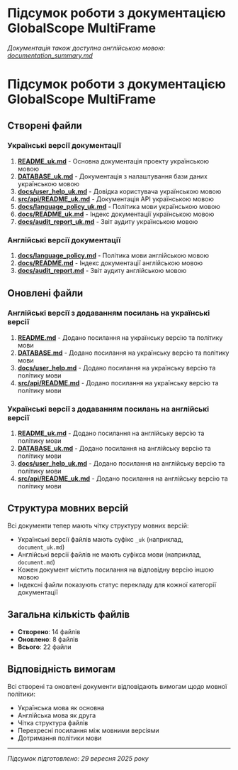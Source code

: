# Підсумок роботи з документацією GlobalScope MultiFrame

*Документація також доступна англійською мовою: [documentation_summary.md](documentation_summary.md)*

# Підсумок роботи з документацією GlobalScope MultiFrame

## Створені файли

### Українські версії документації
1. **[README_uk.md](../README_uk.md)** - Основна документація проекту українською мовою
2. **[DATABASE_uk.md](../DATABASE_uk.md)** - Документація з налаштування бази даних українською мовою
3. **[docs/user_help_uk.md](user_help_uk.md)** - Довідка користувача українською мовою
4. **[src/api/README_uk.md](../src/api/README_uk.md)** - Документація API українською мовою
5. **[docs/language_policy_uk.md](language_policy_uk.md)** - Політика мови українською мовою
6. **[docs/README_uk.md](README_uk.md)** - Індекс документації українською мовою
7. **[docs/audit_report_uk.md](audit_report_uk.md)** - Звіт аудиту українською мовою

### Англійські версії документації
1. **[docs/language_policy.md](language_policy.md)** - Політика мови англійською мовою
2. **[docs/README.md](README.md)** - Індекс документації англійською мовою
3. **[docs/audit_report.md](audit_report.md)** - Звіт аудиту англійською мовою

## Оновлені файли

### Англійські версії з додаванням посилань на українські версії
1. **[README.md](../README.md)** - Додано посилання на українську версію та політику мови
2. **[DATABASE.md](../DATABASE.md)** - Додано посилання на українську версію та політику мови
3. **[docs/user_help.md](user_help.md)** - Додано посилання на українську версію та політику мови
4. **[src/api/README.md](../src/api/README.md)** - Додано посилання на українську версію та політику мови

### Українські версії з додаванням посилань на англійські версії
1. **[README_uk.md](../README_uk.md)** - Додано посилання на англійську версію та політику мови
2. **[DATABASE_uk.md](../DATABASE_uk.md)** - Додано посилання на англійську версію та політику мови
3. **[docs/user_help_uk.md](user_help_uk.md)** - Додано посилання на англійську версію та політику мови
4. **[src/api/README_uk.md](../src/api/README_uk.md)** - Додано посилання на англійську версію та політику мови

## Структура мовних версій

Всі документи тепер мають чітку структуру мовних версій:
- Українські версії файлів мають суфікс `_uk` (наприклад, `document_uk.md`)
- Англійські версії файлів не мають суфікса мови (наприклад, `document.md`)
- Кожен документ містить посилання на відповідну версію іншою мовою
- Індексні файли показують статус перекладу для кожної категорії документації

## Загальна кількість файлів

- **Створено**: 14 файлів
- **Оновлено**: 8 файлів
- **Всього**: 22 файли

## Відповідність вимогам

Всі створені та оновлені документи відповідають вимогам щодо мовної політики:
- Українська мова як основна
- Англійська мова як друга
- Чітка структура файлів
- Перехресні посилання між мовними версіями
- Дотримання політики мови

---

*Підсумок підготовлено: 29 вересня 2025 року*